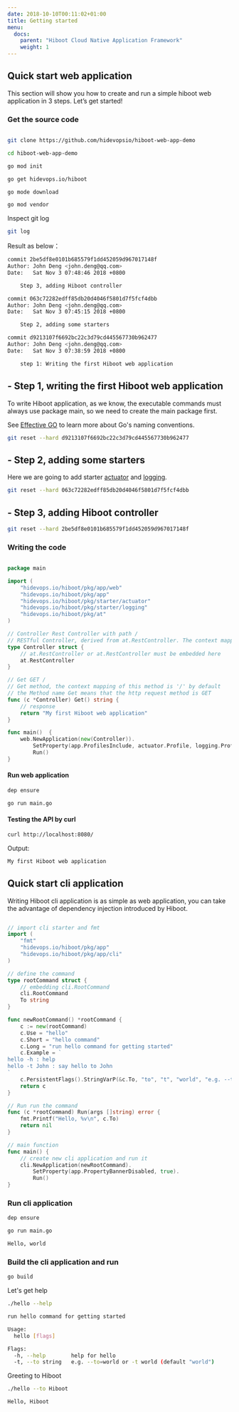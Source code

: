 ```yaml
---
date: 2018-10-10T00:11:02+01:00
title: Getting started
menu:
  docs:
    parent: "Hiboot Cloud Native Application Framework"
    weight: 1
---
```


## Quick start web application

This section will show you how to create and run a simple hiboot web application in 3 steps. Let’s get started!

### Get the source code

```bash

git clone https://github.com/hidevopsio/hiboot-web-app-demo

cd hiboot-web-app-demo

go mod init

go get hidevops.io/hiboot

go mode download

go mod vendor

```

Inspect git log

```bash
git log
```

Result as below：

```bash
commit 2be5df8e0101b685579f1dd452059d967017148f
Author: John Deng <john.deng@qq.com>
Date:   Sat Nov 3 07:48:46 2018 +0800

    Step 3, adding Hiboot controller

commit 063c72282edff85db20d4046f5801d7f5fcf4dbb
Author: John Deng <john.deng@qq.com>
Date:   Sat Nov 3 07:45:15 2018 +0800

    Step 2, adding some starters

commit d9213107f6692bc22c3d79cd445567730b962477
Author: John Deng <john.deng@qq.com>
Date:   Sat Nov 3 07:38:59 2018 +0800

    step 1: Writing the first Hiboot web application

```

## - Step 1, writing the first Hiboot web application

To write Hiboot application, as we know, the executable commands must always use package main, so we need to create the main package first.

See [Effective GO](https://golang.org/doc/effective_go.html#names) to learn more about Go's naming conventions.

```bash
git reset --hard d9213107f6692bc22c3d79cd445567730b962477
```

## - Step 2, adding some starters

Here we are going to add starter [actuator](https://hidevops.io/hiboot/pkg/starter/actuator) and [logging](https://hidevops.io/hiboot/pkg/starter/logging).

```bash
git reset --hard 063c72282edff85db20d4046f5801d7f5fcf4dbb
```

## - Step 3, adding Hiboot controller

```bash
git reset --hard 2be5df8e0101b685579f1dd452059d967017148f
```

### Writing the code

```go

package main

import (
	"hidevops.io/hiboot/pkg/app/web"
	"hidevops.io/hiboot/pkg/app"
	"hidevops.io/hiboot/pkg/starter/actuator"
	"hidevops.io/hiboot/pkg/starter/logging"
	"hidevops.io/hiboot/pkg/at"
)

// Controller Rest Controller with path /
// RESTful Controller, derived from at.RestController. The context mapping of this controller is '/' by default
type Controller struct {
	// at.RestController or at.RestController must be embedded here
	at.RestController
}

// Get GET /
// Get method, the context mapping of this method is '/' by default
// the Method name Get means that the http request method is GET
func (c *Controller) Get() string {
	// response
	return "My first Hiboot web application"
}

func main()  {
	web.NewApplication(new(Controller)).
		SetProperty(app.ProfilesInclude, actuator.Profile, logging.Profile).
		Run()
}

```

#### Run web application

```bash
dep ensure

go run main.go
```

#### Testing the API by curl

```bash
curl http://localhost:8080/
```

Output:

```bash
My first Hiboot web application
```

## Quick start cli application

Writing Hiboot cli application is as simple as web application, you can take the advantage of dependency injection introduced by Hiboot.

```go

// import cli starter and fmt
import (
	"fmt"
	"hidevops.io/hiboot/pkg/app"
	"hidevops.io/hiboot/pkg/app/cli"
)

// define the command
type rootCommand struct {
	// embedding cli.RootCommand
	cli.RootCommand
	To string
}

func newRootCommand() *rootCommand {
	c := new(rootCommand)
	c.Use = "hello"
	c.Short = "hello command"
	c.Long = "run hello command for getting started"
	c.Example = `
hello -h : help
hello -t John : say hello to John
`
	c.PersistentFlags().StringVarP(&c.To, "to", "t", "world", "e.g. --to=world or -t world")
	return c
}

// Run run the command
func (c *rootCommand) Run(args []string) error {
	fmt.Printf("Hello, %v\n", c.To)
	return nil
}

// main function
func main() {
	// create new cli application and run it
	cli.NewApplication(newRootCommand).
		SetProperty(app.PropertyBannerDisabled, true).
		Run()
}

```

### Run cli application

```bash
dep ensure

go run main.go
```

```bash
Hello, world
```

### Build the cli application and run

```bash
go build
```

Let's get help

```bash
./hello --help
```

```bash
run hello command for getting started

Usage:
  hello [flags]

Flags:
  -h, --help        help for hello
  -t, --to string   e.g. --to=world or -t world (default "world")

```

Greeting to Hiboot

```bash
./hello --to Hiboot
```

```bash
Hello, Hiboot
```
